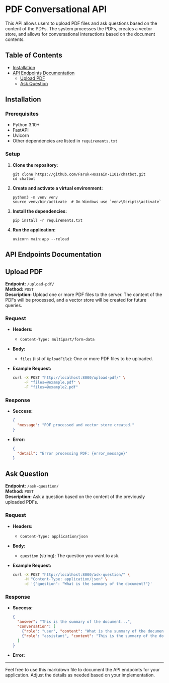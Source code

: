 # PDF Conversational API

This API allows users to upload PDF files and ask questions based on the content of the PDFs. The system processes the PDFs, creates a vector store, and allows for conversational interactions based on the document contents.

## Table of Contents
- [Installation](#installation)
- [API Endpoints Documentation](#api-endpoints-documentation)
  - [Upload PDF](#upload-pdf)
  - [Ask Question](#ask-question)
  
## Installation

### Prerequisites
- Python 3.10+
- FastAPI
- Uvicorn
- Other dependencies are listed in `requirements.txt`

### Setup

1. **Clone the repository:**
   ```
   git clone https://github.com/Faruk-Hossain-1101/chatbot.git
   cd chatbot
   ```

2. **Create and activate a virtual environment:**
    ```
    python3 -m venv venv
    source venv/bin/activate  # On Windows use `venv\Scripts\activate`
    ```

3. **Install the dependencies:**
    ```
    pip install -r requirements.txt
    ```

4. **Run the application:**
    ```
    uvicorn main:app --reload
    ```

## API Endpoints Documentation

## Upload PDF

**Endpoint:** `/upload-pdf/`  
**Method:** `POST`  
**Description:** Upload one or more PDF files to the server. The content of the PDFs will be processed, and a vector store will be created for future queries.

### Request

- **Headers:** 
  - `Content-Type: multipart/form-data`

- **Body:** 
  - `files` (list of `UploadFile`): One or more PDF files to be uploaded.

- **Example Request:**

    ```bash
    curl -X POST "http://localhost:8000/upload-pdf/" \
         -F "files=@example.pdf" \
         -F "files=@example2.pdf"
    ```

### Response

- **Success:**

    ```json
    {
      "message": "PDF processed and vector store created."
    }
    ```

- **Error:** 

    ```json
    {
      "detail": "Error processing PDF: {error_message}"
    }
    ```

## Ask Question

**Endpoint:** `/ask-question/`  
**Method:** `POST`  
**Description:** Ask a question based on the content of the previously uploaded PDFs.

### Request

- **Headers:** 
  - `Content-Type: application/json`

- **Body:** 
  - `question` (string): The question you want to ask.

- **Example Request:**

    ```bash
    curl -X POST "http://localhost:8000/ask-question/" \
         -H "Content-Type: application/json" \
         -d '{"question": "What is the summary of the document?"}'
    ```

### Response

- **Success:**

    ```json
    {
      "answer": "This is the summary of the document...",
      "conversation": [
        {"role": "user", "content": "What is the summary of the document?"},
        {"role": "assistant", "content": "This is the summary of the document..."}
      ]
    }
    ```

- **Error:**

---

Feel free to use this markdown file to document the API endpoints for your application. Adjust the details as needed based on your implementation.
